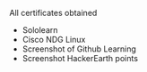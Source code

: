All certificates obtained

- Sololearn
- Cisco NDG Linux
- Screenshot of Github Learning
- Screenshot HackerEarth points
